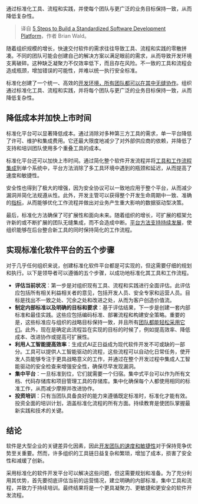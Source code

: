 
<!--
title: 构建标准化软件开发平台的五个步骤
cover: https://cdn.thenewstack.io/media/2025/01/7afa13b3-line.jpg
-->

通过标准化工具、流程和实践，并使每个团队与更广泛的业务目标保持一致，从而降低复杂性。

> 译自 [5 Steps to Build a Standardized Software Development Platform](https://thenewstack.io/5-steps-to-build-a-standardized-software-development-platform/)，作者 Brian Wald。

随着组织规模的增长，快速交付软件的需求往往导致工具、流程和实践的零散拼凑。不同的团队可能会创建自己的解决方案以满足眼前的需求，从而导致开发环境支离破碎。这种缺乏凝聚力不仅效率低下，而且存在风险。不一致的工具和流程会造成瓶颈，增加错误的可能性，并难以统一执行安全标准。

标准化创建了一个统一、高效的[开发环境，所有团队都可以在其中无缝协作](https://thenewstack.io/managing-software-development-team-dynamics-from-within/)。组织通过标准化工具、流程和实践，并将每个团队与更广泛的业务目标保持一致，从而降低复杂性。

## 降低成本并加快上市时间

标准化平台可以显著降低成本。通过消除对多种第三方工具的需求，单一平台降低了许可、维护和集成费用。它还最大限度地减少了对外部供应商的依赖，并降低了支持和培训团队使用多个重叠工具的成本。

标准化平台还可以加快上市时间。通过简化整个软件开发流程并将[工具和工作流程集成](https://thenewstack.io/prepare-developers-for-integrating-ai-into-their-workflows/)到单个系统中，平台方法消除了多工具环境中遇到的瓶颈和延迟，从而提高了速度和敏捷性。

安全性也得到了极大的增强，因为安全协议可以一致地应用于整个平台，从而减少漏洞并简化法规遵从性。此外，开发主管可以获得整个开发生命周期中一致、准确的[指标](https://thenewstack.io/three-key-metrics-to-measure-developer-productivity/)，从而能够优化工作流程并做出对业务产生重大影响的数据驱动型决策。

最后，标准化方法确保了可扩展性和面向未来。随着组织的增长，可扩展的框架允许新的或不断扩展的团队无缝集成，而不会造成中断。[平台方法支持持续发展](https://thenewstack.io/the-birth-and-continuing-evolution-of-platform-engineering/)，使组织能够在后台整合新工具的同时保持简化的工作流程。

## 实现标准化软件平台的五个步骤

对于几乎任何组织来说，创建标准化软件平台都是可实现的，但这需要仔细的规划和执行。以下是领导者可以遵循的五个步骤，以成功地标准化其工具和工作流程。

- **评估当前状况**：第一步是对组织现有工具、流程和实践进行全面评估。此评估应包括所有相关利益相关者的意见，包括开发人员、安全专家和运营人员。目标是找出不一致之处、冗余之处和改进之处，从而为客户创造价值流。
- **制定内部标准以及明确的目标和要求**：基于评估结果，下一步是创建一套内部标准和最佳实践。这些应包括编码标准、部署流程和构建安全策略。重要的是，这些标准应与组织的战略目标保持一致，并且所有[团队都能轻松采用它们](https://thenewstack.io/platform-teams-adopt-these-7-developer-productivity-drivers/)。此外，现在是确定此流程旨在实现的目标的时候了，例如提高效率、降低成本、改进协作或提高可扩展性。
- **利用人工智能提高效率**：生成式AI正日益成为现代软件开发不可或缺的一部分。工具可以提供人工智能驱动的流程，这些流程可以自动化日常任务，使开发人员能够专注于更具战略意义的工作，并通过在整个开发过程中集成人工智能驱动的安全检查来增强安全性，确保尽早发现漏洞。
- **集中平台**：一旦标准到位，它们就需要一个归宿。集中式平台可以作为所有文档、代码存储库和项目管理工具的存储库。集中化确保每个人都使用相同的标准工作，从而减少摩擦并改进协作。
- **投资培训**：只有当团队具备良好的能力来遵循既定标准时，标准化才能有效。投资全面的培训计划，涵盖标准化流程的所有方面。持续教育是使团队掌握最新实践和技术的关键。

## 结论

软件是大型企业的关键差异化因素，因此[开发团队的速度和敏捷性](https://thenewstack.io/how-ebay-works-for-developer-speed/)对于保持竞争优势至关重要。然而，许多组织的工具链日益复杂和繁琐，增加了成本，损害了安全性和减缓了创新。

采用标准化的软件开发平台可以解决这些问题，但这需要规划和准备。为了充分利用其优势，首先要彻底评估当前的运营情况，建立明确的内部标准，集中工具和流程，并致力于持续培训。最终结果将是一个更具凝聚力、更敏捷和更安全的软件开发流程。

